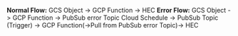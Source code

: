 **Normal Flow:**
GCS Object -> GCP Function -> HEC
**Error Flow:** 
GCS Object -> GCP Function -> PubSub error Topic
Cloud Schedule -> PubSub Topic (Trigger) -> GCP Function(->Pull from PubSub error Topic)-> HEC
